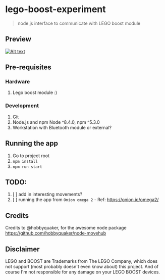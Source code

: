 # lego-boost-experiment
> node.js interface to communicate with LEGO boost module

## Preview
[![Alt text](https://img.youtube.com/vi/glZRpH6SsPM/0.jpg)](https://www.youtube.com/watch?v=glZRpH6SsPM)

## Pre-requisites
### Hardware
1. Lego boost module :)

### Development
1. Git
2. Node.js and npm Node ^8.4.0, npm ^5.3.0
3. Workstation with Bluetooth module or external?

## Running the app
1. Go to project root
2. `npm install`
3. `npm run start`

## TODO:
1. [ ] add in interesting movements?
2. [ ] running the app from `Onion omega 2` - Ref: https://onion.io/omega2/

## Credits
Credits to @hobbyquaker, for the awesome node package
https://github.com/hobbyquaker/node-movehub

## Disclaimer

LEGO and BOOST are Trademarks from The LEGO Company, which does not support (most probably doesn't even know about) this project. And of course I'm not responsible for any damage on your LEGO BOOST devices.